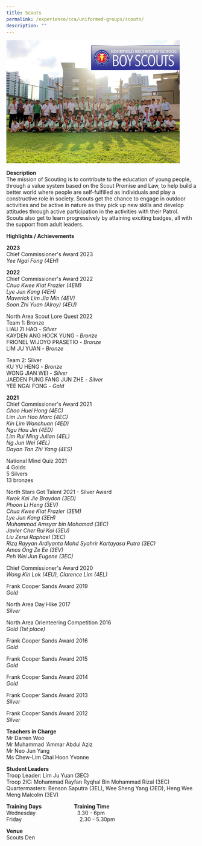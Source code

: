 ```yaml
---
title: Scouts
permalink: /experience/cca/uniformed-groups/scouts/
description: ""
---
```

![](/images/2015-CCA-BOYSCOUTS.jpg)

**Description** <br>
The mission of Scouting is to contribute to the education of young people, through a value system based on the Scout Promise and Law, to help build a better world where people are self-fulfilled as individuals and play a constructive role in society. Scouts get the chance to engage in outdoor activities and be active in nature as they pick up new skills and develop attitudes through active participation in the activities with their Patrol. Scouts also get to learn progressively by attaining exciting badges, all with the support from adult leaders.

**Highlights / Achievements** 

**2023**<br>
Chief Commissioner's Award 2023<br>
_Yee Ngai Fong (4EH)_<br>

**2022** <br>
Chief Commissioner's Award 2022&nbsp;<br>
_Chua Kwee Kiat Frazier (4EM)_&nbsp;<br>
_Lye Jun Kang (4EH)_<br>
_Maverick Lim Jia Min (4EV)_&nbsp;<br>
_Soon Zhi Yuan (Alroy) (4EU)_&nbsp;

  

North Area Scout Lore Quest 2022&nbsp;<br>
Team 1: Bronze&nbsp;<br>
LIAU ZI HAO -&nbsp;_Silver_&nbsp;<br>
KAYDEN ANG HOCK YUNG -&nbsp;_Bronze_&nbsp;<br>
FRIONEL WIJOYO PRASETIO -&nbsp;_Bronze_&nbsp;<br>
LIM JU YUAN -&nbsp;_Bronze_&nbsp;

  

Team 2: Silver&nbsp;<br>
KU YU HENG -&nbsp;_Bronze_&nbsp;<br>
WONG JIAN WEI -&nbsp;_Silver_&nbsp;<br>
JAEDEN PUNG FANG JUN ZHE -&nbsp;_Silver_&nbsp;<br>
YEE NGAI FONG -&nbsp;_Gold_

**2021**  <br>
Chief Commissioner's Award 2021 <br>
_Choo Huei Hong (4EC)_ <br>
_Lim Jun Hao Marc (4EC)_ <br>
_Kin Lim Wanchuan (4ED)_ <br>
_Ngu Hou Jin (4ED)_ <br>
_Lim Rui Ming Julian (4EL)_ <br>
_Ng Jun Wei (4EL)_ <br>
_Dayan Tan Zhi Yang (4ES)_

National Mind Quiz 2021 <br>
4 Golds <br>
5 Silvers <br>
13 bronzes <br>

North Stars Got Talent 2021 - Silver Award <br>
_Kwok Kai Jie Braydon (3ED)_ <br>
_Phoon Li Heng (3EV)_ <br>
_Chua Kwee Kiat Frazier (3EM)_ <br>
_Lye Jun Kang (3EH)_ <br>
_Muhammad Amsyar bin Mohamad (3EC)_ <br>
_Javier Cher Rui Kai (3EU)_ <br>
_Liu Zerui Raphael (3EC)_ <br>
_Rizq Rayyan Ardiyanta Mohd Syahrir Kartayasa Putra (3EC)_ <br>
_Amos Ong Ze Ee (3EV)_ <br>
_Peh Wei Jun Eugene (3EC)_

Chief Commissioner's Award 2020 <br>
_Wong Kin Lok (4EU), Clarence Lim (4EL)_

Frank Cooper Sands Award 2019 <br>
_Gold_

North Area Day Hike 2017 <br>
_Silver_

North Area Orienteering Competition 2016 <br>
_Gold (1st place)_

Frank Cooper Sands Award 2016 <br>
_Gold_

Frank Cooper Sands Award 2015 <br>
_Gold_

Frank Cooper Sands Award 2014 <br>
_Gold_

Frank Cooper Sands Award 2013 <br>
_Silver_

Frank Cooper Sands Award 2012 <br>
_Silver_  

**Teachers in Charge** <br>
Mr Darren Woo&nbsp;<br>
Mr Muhammad 'Ammar Abdul Aziz&nbsp;<br>
Mr Neo Jun Yang <br>
Ms Chew-Lim Chai Hoon Yvonne

**Student Leaders** <br>
Troop Leader: Lim Ju Yuan (3EC) <br>
Troop 2IC: Mohammad Rayfan Ryqhal Bin Mohammad Rizal (3EC) <br>
Quartermasters: Benson Saputra (3EL), Wee Sheng Yang (3ED), Heng Wee Meng Malcolm (3EV)  

**Training Days&nbsp;&nbsp; &nbsp;&nbsp;&nbsp; &nbsp;&nbsp;&nbsp; &nbsp;&nbsp;&nbsp; &nbsp;&nbsp;&nbsp; &nbsp;&nbsp;&nbsp; &nbsp;&nbsp; Training Time** <br>
Wednesday&nbsp;&nbsp;&nbsp; &nbsp;&nbsp;&nbsp; &nbsp;&nbsp;&nbsp; &nbsp;&nbsp;&nbsp; &nbsp;&nbsp;&nbsp; &nbsp;&nbsp;&nbsp; &nbsp;&nbsp;&nbsp;&nbsp;3.30 - 6pm <br>
Friday&nbsp;&nbsp;&nbsp; &nbsp;&nbsp;&nbsp; &nbsp;&nbsp;&nbsp; &nbsp;&nbsp;&nbsp; &nbsp;&nbsp;&nbsp; &nbsp;&nbsp;&nbsp; &nbsp;&nbsp;&nbsp; &nbsp;&nbsp;&nbsp; &nbsp;&nbsp;&nbsp; &nbsp;&nbsp;&nbsp;2.30 - 5.30pm  
  
**Venue** <br>
Scouts Den